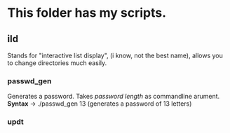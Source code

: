 # This folder has my scripts.

## ild 
Stands for "interactive list display", (i know, not the best name), allows you to change directories much easily.

### passwd_gen
Generates a password. Takes *password length* as commandline arument. \
**Syntax** -> ./passwd_gen 13 (generates a password of 13 letters)

### updt
